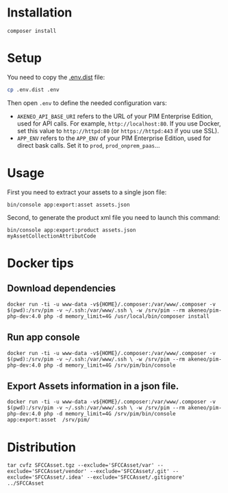 # Installation

    composer install

# Setup

You need to copy the [.env.dist](https://symfony.com/doc/current/components/dotenv.html) file:
```bash
cp .env.dist .env
```

Then open `.env` to define the needed configuration vars:
- `AKENEO_API_BASE_URI` refers to the URL of your PIM Enterprise Edition, used for API calls.
   For example, `http://localhost:80`.
   If you use Docker, set this value to `http://httpd:80` (or `https://httpd:443` if you use SSL).
- `APP_ENV` refers to the `APP_ENV` of your PIM Enterprise Edition, used for direct bask calls.
   Set it to `prod`, `prod_onprem_paas`...


# Usage

First you need to extract your assets to a single json file:

    bin/console app:export:asset assets.json

Second, to generate the product xml file you need to launch this command:

    bin/console app:export:product assets.json myAssetCollectionAttributCode

# Docker tips

## Download dependencies
`docker run -ti -u www-data -v${HOME}/.composer:/var/www/.composer -v $(pwd):/srv/pim -v ~/.ssh:/var/www/.ssh \
-w /srv/pim --rm akeneo/pim-php-dev:4.0 php -d memory_limit=4G /usr/local/bin/composer install`

## Run app console
`docker run -ti -u www-data -v${HOME}/.composer:/var/www/.composer -v $(pwd):/srv/pim -v ~/.ssh:/var/www/.ssh \
-w /srv/pim --rm akeneo/pim-php-dev:4.0 php -d memory_limit=4G /srv/pim/bin/console`


## Export Assets information in a json file.

`docker run -ti -u www-data -v${HOME}/.composer:/var/www/.composer -v $(pwd):/srv/pim -v ~/.ssh:/var/www/.ssh \
-w /srv/pim --rm akeneo/pim-php-dev:4.0 php -d memory_limit=4G /srv/pim/bin/console app:export:asset  /srv/pim/`


# Distribution

`tar cvfz SFCCAsset.tgz --exclude='SFCCAsset/var' --exclude='SFCCAsset/vendor' --exclude='SFCCAsset/.git' --exclude='SFCCAsset/.idea' --exclude='SFCCAsset/.gitignore' ../SFCCAsset
`
